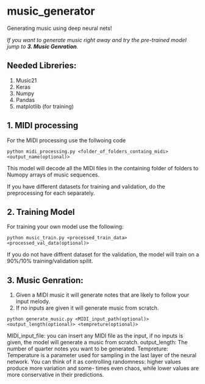 # music_generator
Generating music using deep neural nets!

*If you want to generate music right away and try the pre-trained model jump to **3. Music Genration**.*


## Needed Libreries:

1. Music21
2. Keras
3. Numpy
4. Pandas
5. matplotlib (for training)

## 1. MIDI processing

For the MIDI processing use the follwoing code 

```python midi_processing.py <folder_of_folders_containg_midi> <output_name(optional)>```

This model will decode all the MIDI files in the containing folder of folders to Numopy arrays of music sequences. 

If you have different datasets for training and validation, do the preprocessing for each separately.


## 2. Training Model

For training your own model use the following:

```python music_train.py <processed_train_data> <processed_val_data(optional)>```

If you do not have diffrent dataset for the validation, the model will train on a 90%/10% training/validation spilit.

## 3. Music Genration: 

1. Given a MIDI music it will generate notes that are likely to follow your input melody. 
2. If no inputs are given it will generate music from scratch.

```python generate_music.py <MIDI_input_path(optional)> <output_length(optional)> <tempreture(optional)>```

MIDI_input_file: you can insert any MIDI file as the input, if no inputs is given, the model will generate a music from scratch.
output_length: The number of quarter notes you want to be generated.
Tempreture: Temperature is a parameter used for sampling in the last layer of the neural network. You can think of it as controlling randomness: higher values produce more variation and some- times even chaos, while lower values are more conservative in their predictions.
